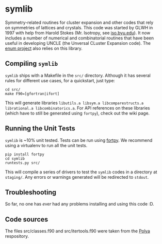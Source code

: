 # symlib
Symmetry-related routines for cluster expansion and other codes that rely on symmetries of lattices
and crystals. This code was started by GLWH in 1997 with help from Harold Stokes (Mr. Isotropy, see
[iso.byu.edu](http://iso.byu.edu/iso/isodistort.php)). It now includes a number of numerical and
combinatorial routines that have been useful in developing UNCLE (the Unversal CLuster Expansion code). The [enum
project](https://github.com/glwhart/enum4) also relies on this library.  


## Compiling `symlib`

`symlib` ships with a Makefile in the `src/` directory. Although it has several rules for different
use cases, for a quickstart, just type: 

```
cd src/
make F90=[gfortran|ifort]
```

This will generate libraries `libutils.a libsym.a libcomparestructs.a librational.a
libcombinatorics.a`. For API references on these libraries (which have to still be generated using
`fortpy`), check out the wiki page. 

## Running the Unit Tests

`symlib` is ~10% unit tested. Tests can be run using
[fortpy](https://github.com/rosenbrockc/fortpy). We recommend using a virtualenv to run all the unit
tests. 

```
pip install fortpy
cd symlib
runtests.py src/
```

This will compile a series of drivers to test the `symlib` codes in a directory at `staging/`. Any
errors or warnings generated will be redirected to `stdout`. 

## Troubleshooting

So far, no one has *ever* had any problems installing and using this code :D.

## Code sources

The files src/classes.f90 and src/itertools.f90 were taken from the [Polya](https://github.com/rosenbrockc/polya) respository.
